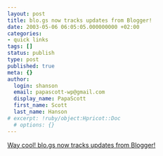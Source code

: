 ```yaml
---
layout: post
title: blo.gs now tracks updates from Blogger!
date: 2003-05-06 06:05:05.000000000 +02:00
categories:
- quick links
tags: []
status: publish
type: post
published: true
meta: {}
author:
  login: shanson
  email: papascott-wp@gmail.com
  display_name: PapaScott
  first_name: Scott
  last_name: Hanson
# excerpt: !ruby/object:Hpricot::Doc
  # options: {}
---
```

<p><a title="I can finally dump the blogspot hack from my blogroll!" href="http://www.blo.gs/news.php">Way cool! blo.gs now tracks updates from Blogger!</a></p>
